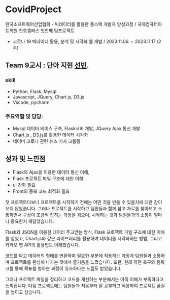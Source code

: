 # CovidProject
한국소프트웨어산업협회 -  빅데이터를 활용한 풀스택 개발자 양성과정 / 국제컴퓨터아트학원 천호캠퍼스 첫번째 팀프로젝트
- 코로나 19 빅데이터 활용, 분석 및 시각화 웹 개발 / 2023.11.06. ~ 2023.11.17 (2주)

## Team 9교시 : 단아 지현 [선빈](https://github.com/bin2da97).

### skill
- Python, Flask, Mysql
- Javascript, JQuery, Chart.js, D3.js
- Vscode, pycharm


### 주요역할 및 담당: 
- Mysql 데이터 베이스 구축, Flask서버 개발, JQuery Ajax 통신 개발
- Chart.js , D3.js를 활용한 데이터 시각화
- 네이버 코로나 관련 뉴스 기사 크롤링

## 성과 및 느낀점
- Flask와 Ajax을 이용한 데이터 통신 이해,
- Flask 프로젝트 파일 구조에 대한 이해
- ui 강화 필요
- Front의 중복 코드 최적화 필요 

첫 프로젝트다보니 프로젝트를 시작하기 전에는 어떤 것을 만들 수 있을지에 대한 감이 오지 않았습니다. 그러나 프로젝트를 시작하고 팀원들과 함께 참고 자료를 찾아보고 소통하면서 구상이 조금씩 잡히는 과정을 겪으며, 시작하는 것과 팀원들과의 소통이 얼마나 중요한지 깨달았습니다.

Flask와 JSON을 이용한 데이터 주고받는 방식, Flask 프로젝트 파일 구조에 대한 이해를 얻었고, Chart.js와 같은 라이브러리를 활용하여 데이터를 시각화하는 방법, 그리고 카카오 맵 API의 활용법도 이해했습니다.

코드를 짜고 데이터의 형태를 변환하며 필요한 부분에 적용하는 과정과 팀원들과 소통하며 프로젝트를 완성해 나가는 것에서 즐거움을 느꼈습니다. 또한, 원래 하던 축구와 팀워크를 통해 목표를 향하는 과정이 유사하다는 느낌도 받았습니다.

그러나 프로젝트 파일을 정리하고 코드를 개선하는 부분에서는 아직 이해가 부족하다고 느껴집니다. 다음 프로젝트에는 팀원들과 처음부터 잘 공부하고 적용하여 프로젝트 품질을 높이고 싶습니다.
